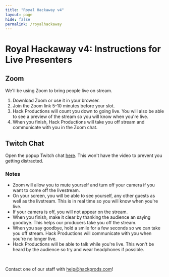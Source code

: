 ```yaml
---
title: "Royal Hackaway v4"
layout: page
hide: false
permalink: /royalhackaway
---
```


# Royal Hackaway v4: Instructions for Live Presenters

## Zoom

We'll be using Zoom to bring people live on stream.

1. Download Zoom or use it in your browser.
2. Join the Zoom link 5-10 minutes before your slot.
3. Hack Productions will count you down to going live. You will also be able to see a preview of the stream so you will know when you're live.
4. When you finish, Hack Productions will take you off stream and communicate with you in the Zoom chat.

## Twitch Chat

Open the popup Twitch chat [here](https://www.twitch.tv/popout/hackathonsuk/chat). This won't have the video to prevent you getting distracted.

### Notes

- Zoom will allow you to mute yourself and turn off your camera if you want to come off the livestream.
- On your screen, you will be able to see yourself, any other guests as well as the livstream. This is in real time so you will know when you're live.
- If your camera is off, you will not appear on the stream.
- When you finish, make it clear by thanking the audience an saying goodbye. This helps our producers take you off the stream.
- When you say goodbye, hold a smile for a few seconds so we can take you off stream. Hack Productions will communicate with you when you're no longer live.
- Hack Productions will be able to talk while you're live. This won't be heard by the audience so try and wear headphones if possible.

<br>

Contact one of our staff with [help@hackprods.com](mailto:help@hackprods.com)!

<br>